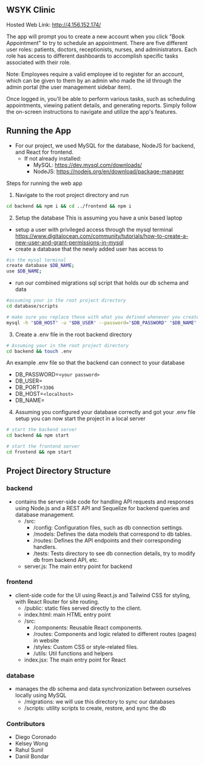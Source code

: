 ## WSYK Clinic
Hosted Web Link: http://4.156.152.174/

The app will prompt you to create a new account when you click "Book Appointment" to try to schedule an appointment. There are five different user roles: patients, doctors, receptionists, nurses, and administrators. Each role has access to different dashboards to accomplish specific tasks associated with their role.

Note: Employees require a valid employee id to register for an account, which can be given to them by an admin who made the id through the admin portal (the user management sidebar item).

Once logged in, you'll be able to perform various tasks, such as scheduling appointments, viewing patient details, and generating reports. Simply follow the on-screen instructions to navigate and utilize the app's features.

## Running the App
- For our project, we used MySQL for the database, NodeJS for backend, and React for frontend.
  - If not already installed:
    - MySQL: https://dev.mysql.com/downloads/
    - NodeJS: https://nodejs.org/en/download/package-manager

Steps for running the web app
1. Navigate to the root project directory and run
```bash
cd backend && npm i && cd ../frontend && npm i 
```

2. Setup the database
This is assuming you have a unix based laptop
- setup a user with privileged access through the mysql terminal
https://www.digitalocean.com/community/tutorials/how-to-create-a-new-user-and-grant-permissions-in-mysql
- create a database that the newly added user has access to
```bash
#in the mysql terminal
create database $DB_NAME;
use $DB_NAME;
```
- run our combined migrations sql script that holds our db schema and data
```bash
#assuming your in the root project directory
cd database/scripts 

# make sure you replace these with what you defined whenever you created your database
mysql -h "$DB_HOST" -u "$DB_USER" --password="$DB_PASSWORD" "$DB_NAME" < combined_migrations.sql
```
3. Create a .env file in the root backend directory
```bash
# Assuming your in the root project directory
cd backend && touch .env
```
An example .env file so that the backend can connect to your database 
- DB_PASSWORD=`<your password>`
- DB_USER=<your database user with privilege to the database>
- DB_PORT=`3306`
- DB_HOST=`<localhost>`
- DB_NAME=<your database name>

4. Assuming you configured your database correctly and got your .env file setup you can now start the project in a local server
```bash
# start the backend server
cd backend && npm start

# start the frontend server
cd frontend && npm start
```

## Project Directory Structure
### backend
- contains the server-side code for handling API requests and responses using Node.js and a REST API and Sequelize for backend queries and database management.
    - /src: 
        - /config: Configuration files, such as db connection settings.
        - /models: Defines the data models that correspond to db tables.
        - /routes: Defines the API endpoints and their corresponding handlers.
        - /tests: Tests directory to see db connection details, try to modify db from backend API, etc.
    - server.js: The main entry point for backend

### frontend
- client-side code for the UI using React.js and Tailwind CSS for styling, with React Router for site routing.
    - /public: static files served directly to the client.
    - index.html: main HTML entry point
    - /src: 
        - /components: Reusable React components.
        - /routes: Components and logic related to different routes (pages) in website
        - /styles: Custom CSS or style-related files.
        - /utils: Util functions and helpers
    - index.jsx: The main entry point for React

### database
- manages the db schema and data synchronization between ourselves locally using MySQL
    - /migrations: we will use this directory to sync our databases
    - /scripts: utility scripts to create, restore, and sync the db

### Contributors
- Diego Coronado
- Kelsey Wong
- Rahul Sunil
- Daniil Bondar
